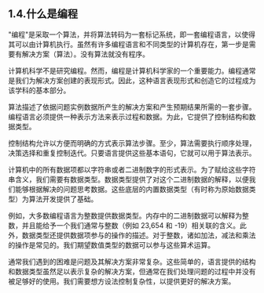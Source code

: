 ## 1.4.什么是编程
"编程"是采取一个算法，并将算法转码为一套标记系统，即一套编程语言，以使得其可以由计算机执行。虽然有许多编程语言和不同类型的计算机存在，第一步是需要有解决方案（算法）。没有算法就没有程序。

计算机科学不是研究编程。然而，编程是计算机科学家的一个重要能力。编程通常是我们为解决方案创建的表现形式。因此，这种语言表现形式和创造它的过程成为该学科的基本部分。

算法描述了依据问题实例数据所产生的解决方案和产生预期结果所需的一套步骤。编程语言必须提供一种表示方法来表示过程和数据。为此，它提供了控制结构和数据类型。

控制结构允许以方便而明确的方式表示算法步骤。至少，算法需要执行顺序处理，决策选择和重复控制迭代。只要语言提供这些基本语句，它就可以用于算法表示。

计算机中的所有数据项都以字符串或者二进制数字的形式表示。为了赋给这些字符串含义，我们需要有数据类型。数据类型提供了对这个二进制数据的解释，以便我们能够根据解决的问题思考数据。这些底层的内置数据类型（有时称为原始数据类型）为算法开发提供了基础。

例如，大多数编程语言为整数提供数据类型。内存中的二进制数据可以解释为整数，并且能给予一个我们通常与整数（例如 23,654 和 -19）相关联的含义。此外，数据类型还提供数据项参与的操作的描述。对于整数，诸如加法，减法和乘法的操作是常见的。我们期望数值类型的数据可以参与这些算术运算。

通常我们遇到的困难是问题及其解决方案非常复杂。这些简单的，语言提供的结构和数据类型虽然足以表示复杂的解决方案，但通常在我们处理问题的过程中并没有被足够好的使用。我们需要想方设法控制复杂性，以提供更好的解决方案。



















